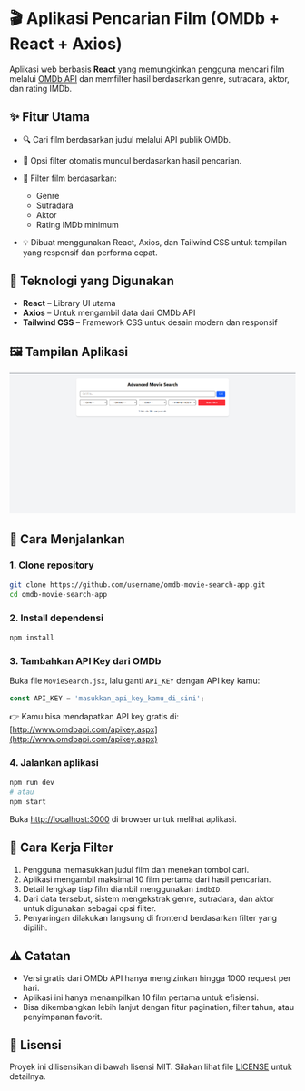 # 🎬 Aplikasi Pencarian Film (OMDb + React + Axios)

Aplikasi web berbasis **React** yang memungkinkan pengguna mencari film melalui [OMDb API](http://www.omdbapi.com/) dan memfilter hasil berdasarkan genre, sutradara, aktor, dan rating IMDb.

## ✨ Fitur Utama

* 🔍 Cari film berdasarkan judul melalui API publik OMDb.
* 🧠 Opsi filter otomatis muncul berdasarkan hasil pencarian.
* 🎯 Filter film berdasarkan:

  * Genre
  * Sutradara
  * Aktor
  * Rating IMDb minimum
* 💡 Dibuat menggunakan React, Axios, dan Tailwind CSS untuk tampilan yang responsif dan performa cepat.

## 🔧 Teknologi yang Digunakan

* **React** – Library UI utama
* **Axios** – Untuk mengambil data dari OMDb API
* **Tailwind CSS** – Framework CSS untuk desain modern dan responsif

## 🖼️ Tampilan Aplikasi

![preview](public/OmbdAPI.png)

## 🚀 Cara Menjalankan

### 1. Clone repository

```bash
git clone https://github.com/username/omdb-movie-search-app.git
cd omdb-movie-search-app
```

### 2. Install dependensi

```bash
npm install
```

### 3. Tambahkan API Key dari OMDb

Buka file `MovieSearch.jsx`, lalu ganti `API_KEY` dengan API key kamu:

```js
const API_KEY = 'masukkan_api_key_kamu_di_sini';
```

👉 Kamu bisa mendapatkan API key gratis di: [http://www.omdbapi.com/apikey.aspx](http://www.omdbapi.com/apikey.aspx)

### 4. Jalankan aplikasi

```bash
npm run dev
# atau
npm start
```

Buka [http://localhost:3000](http://localhost:3000) di browser untuk melihat aplikasi.


## 🧠 Cara Kerja Filter

1. Pengguna memasukkan judul film dan menekan tombol cari.
2. Aplikasi mengambil maksimal 10 film pertama dari hasil pencarian.
3. Detail lengkap tiap film diambil menggunakan `imdbID`.
4. Dari data tersebut, sistem mengekstrak genre, sutradara, dan aktor untuk digunakan sebagai opsi filter.
5. Penyaringan dilakukan langsung di frontend berdasarkan filter yang dipilih.

## ⚠️ Catatan

* Versi gratis dari OMDb API hanya mengizinkan hingga 1000 request per hari.
* Aplikasi ini hanya menampilkan 10 film pertama untuk efisiensi.
* Bisa dikembangkan lebih lanjut dengan fitur pagination, filter tahun, atau penyimpanan favorit.

## 📄 Lisensi

Proyek ini dilisensikan di bawah lisensi MIT. Silakan lihat file [LICENSE](LICENSE) untuk detailnya.
